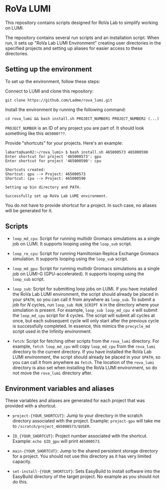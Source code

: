 
# RoVa LUMI

This repository contains scripts designed for RoVa Lab to simplify working on LUMI.

The repository contains several run scripts and an installation script. When run, it sets up "RoVa Lab LUMI Environment" creating user directories in the specified projects and setting up aliases for easier access to these directories.

## Setting up the environment

To set up the environment, follow these steps:

Connect to LUMI and clone this repository:
```
git clone https://github.com/Ladme/rova_lumi.git
```

Install the environment by running the following command:
```
cd rova_lumi && bash install.sh PROJECT_NUMBER1 PROJECT_NUMBER2 (...)
```

`PROJECT_NUMBER` is an ID of any project you are part of. It should look something like this `465000???`.

Provide "shortcuts" for your projects. Here's an example:
```
labarto@uan02:~/rova_lumi> $ bash install.sh 465000573 465000590
Enter shortcut for project '465000573': gpu
Enter shortcut for project '465000590': cpu

Shortcuts created:
Shortcut: gpu --> Project: 465000573
Shortcut: cpu --> Project: 465000590

Setting up bin directory and PATH.

Successfully set up RoVa Lab LUMI environment.
```

You do not have to provide shortcut for a project. In such case, no aliases will be generated for it.

## Scripts

- `loop_md_cpu`: Script for running multidir Gromacs simulations as a single job on LUMI. It supports looping using the `loop_sub` script.

- `loop_re_cpu`: Script for running Hamiltonian Replica Exchange Gromacs simulation. It supports looping using the `loop_sub` script.

- `loop_md_gpu`: Script for running multidir Gromacs simulations as a single job on LUMI-G (GPU-accelerated). It supports looping using the `loop_sub` script.

- `loop_sub`: Script for submitting loop jobs on LUMI. If you have installed the RoVa Lab LUMI environment, the script should already be placed in your `$PATH`, so you can call it from anywhere as `loop_sub`. To submit a job for *N* cycles, run `loop_sub RUN_SCRIPT N` in the directory where your simulation is present. For example, `loop_sub loop_md_cpu 4` will submit the `loop_md_cpu` script for 4 cycles. The script will submit all cycles at once, but each subsequent cycle will only start after the previous cycle is successfully completed. In essence, this mimics the `precycle_md` script used in the Infinity environment.

- `fetch`: Script for fetching other scripts from the `rova_lumi` directory. For example, `fetch loop_md_cpu` will copy `loop_md_cpu` from the `rova_lumi` directory to the current directory. If you have installed the RoVa Lab LUMI environment, the script should already be placed in your `$PATH`, so you can call it from anywhere as `fetch`. The location of the `rova_lumi` directory is also set when installing the RoVa LUMI environment, so do not move the `rova_lumi` directory after.

## Environment variables and aliases

These variables and aliases are generated for each project that was provided with a shortcut.

- `project-{YOUR_SHORTCUT}`: Jump to your directory in the scratch directory associated with the project. Example: `project-gpu` will take me to `/scratch/project_465000573/$USER`.

- `ID_{YOUR_SHORTCUT}`: Project number associated with the shortcut. Example: `echo $ID_gpu` will print `465000573`.

- `main-{YOUR_SHORTCUT}`: Jump to the shared persistent storage directory for a project. You should not use this directory as it has very limited capacity.

- `set-install-{YOUR_SHORTCUT}`: Sets EasyBuild to install software into the EasyBuild directory of the target project. No example as you should not do this.
